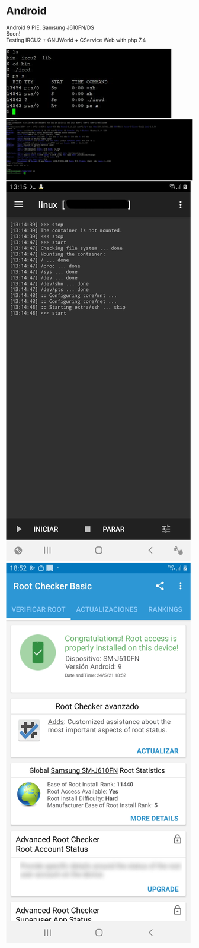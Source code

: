 # Android
Android 9 PIE. Samsung J610FN/DS<br/>
Soon!<br/>
Testing IRCU2 + GNUWorld + CService Web with php 7.4

<img src="https://github.com/GNUWorldChannel/Android/blob/main/PC-SSH-Android-ircd.JPG"><br/>
<img src="https://github.com/GNUWorldChannel/Android/blob/main/PC-ssh-Android.JPG"><br/>
<img src="https://github.com/GNUWorldChannel/Android/blob/main/Screenshot_20210522-131537_Linux%20Deploy.jpg"><br/>
<img src="https://github.com/GNUWorldChannel/Android/blob/main/Screenshot_20210524-185216_Root%20Checker%20Basic.jpg">
